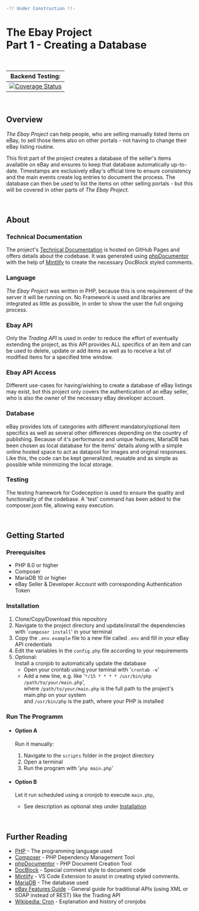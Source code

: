 ```diff
-!! Under Construction !!-
```

# The Ebay Project </br>Part 1 - Creating a Database

</br>

|                                                                                               Backend Testing:                                                                                                |
| :-----------------------------------------------------------------------------------------------------------------------------------------------------------------------------------------------------------: |
| [![Coverage Status](https://coveralls.io/repos/github/irenepapaspyratos/ebay-project-part1/badge.svg?branch=main&kill_cache=1)](https://coveralls.io/github/irenepapaspyratos/ebay-project-part1?branch=main) |

</br>

## Overview

_The Ebay Project_ can help people, who are selling manually listed items on eBay, to sell those items also on other portals - not having to change their eBay listing routine.

This first part of the project creates a database of the seller's items available on eBay and ensures to keep that database automatically up-to-date. Timestamps are exclusively eBay's official time to ensure consistency and the main events create log entries to document the process. The database can then be used to list the items on other selling portals - but this will be covered in other parts of _The Ebay Project_.

</br>

## About

### Technical Documentation

The project's [Technical Documentation](https://irenepapaspyratos.github.io/ebay-project-part1/) is hosted on GitHub Pages and offers details about the codebase. It was generated using [phpDocumentor](https://www.phpdoc.org/) with the help of [Mintlify](https://marketplace.visualstudio.com/items?itemName=mintlify.document) to create the necessary DocBlock styled comments.

### Language

_The Ebay Project_ was written in PHP, because this is one requirement of the server it will be running on. No Framework is used and libraries are integrated as little as possible, in order to show the user the full ongoing process.

### Ebay API

Only the _Trading API_ is used in order to reduce the effort of eventually extending the project, as this API provides ALL specifics of an item and can be used to delete, update or add items as well as to receive a list of modified items for a specified time window.

### Ebay API Access

Different use-cases for having/wishing to create a database of eBay listings may exist, bot this project only covers the authentication of an eBay seller, who is also the owner of the necessary eBay developer account.

### Database

eBay provides lots of categories with different mandatory/optional item specifics as well as several other differences depending on the country of publishing. Because of it's performance and unique features, MariaDB has been chosen as local database for the items' details along with a simple online hosted space to act as datapool for images and original responses. Like this, the code can be kept generalized, reusable and as simple as possible while minimizing the local storage.

### Testing

The testing framework for Codeception is used to ensure the quality and functionality of the codebase. A 'test' command has been added to the composer.json file, allowing easy execution.

</br>

## Getting Started

### Prerequisites

-   PHP 8.0 or higher
-   Composer
-   MariaDB 10 or higher
-   eBay Seller & Developer Account with corresponding Authentication Token

### Installation

1. Clone/Copy/Download this repository
1. Navigate to the project directory and update/install the dependencies with '`composer install`' in your terminal
1. Copy the `.env.example` file to a new file called `.env` and fill in your eBay API credentials
1. Edit the variables in the `config.php` file according to your requirements
1. Optional:  
   Install a cronjob to automatically update the database
    - Open your crontab using your teminal with '`crontab -e`'
    - Add a new line, e.g. like '`*/15 * * * * /usr/bin/php /path/to/your/main.php`',  
       where `/path/to/your/main.php` is the full path to the project's main.php on your system  
       and `/usr/bin/php` is the path, where your PHP is installed

### Run The Programm

-   #### Option A

    Run it manually:

    1. Navigate to the `scripts` folder in the project directory
    1. Open a terminal
    1. Run the program with '`php main.php`'

-   #### Option B

    Let it run scheduled using a cronjob to execute `main.php`,

    -   See description as optional step under [Installation](#installation)

</br>

## Further Reading

-   [PHP](https://www.php.net/) - The programming language used
-   [Composer](https://getcomposer.org/) - PHP Dependency Management Tool
-   [phpDocumentor](https://www.phpdoc.org/) - PHP Document Creation Tool
-   [DocBlock](https://docs.phpdoc.org/guide/guides/docblocks.html) - Special comment style to document code
-   [Mintlify](https://marketplace.visualstudio.com/items?itemName=mintlify.document) - VS Code Extension to assist in creating styled comments.
-   [MariaDB](https://mariadb.org/documentation/) - The database used
-   [eBay Features Guide](https://developer.ebay.com/DevZone/guides/features-guide/default.html#features-guide-landing.html?TocPath=_____1) - General guide for traditional APIs (using XML or SOAP instead of REST) like the Trading API
-   [Wikipedia: Cron](https://en.wikipedia.org/wiki/Cron) - Explanation and history of cronjobs
